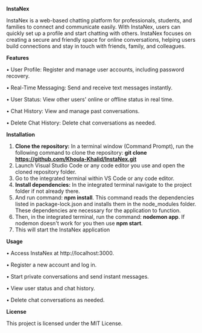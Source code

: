 **InstaNex**

InstaNex is a web-based chatting platform for professionals, students, and families to connect and communicate easily. With InstaNex, users can quickly set up a profile and start chatting with others.
InstaNex focuses on creating a secure and friendly space for online conversations, helping users build connections and stay in touch with friends, family, and colleagues.

**Features**

•	User Profile: Register and manage user accounts, including password recovery.

•	Real-Time Messaging: Send and receive text messages instantly.

•	User Status: View other users' online or offline status in real time.

•	Chat History: View and manage past conversations.

•	Delete Chat History: Delete chat conversations as needed.

**Installation**

1.	**Clone the repository:** In a terminal window (Command Prompt), run the following command to clone the repository:
**git clone https://github.com/Khoula-Khalid/InstaNex.git**
3.	Launch Visual Studio Code or any code editor you use and open the cloned repository folder.
4.	Go to the integrated terminal within VS Code or any code editor.
5.	**Install dependencies:** In the integrated terminal navigate to the project folder if not already there.
6.	And run command: **npm install**. This command reads the dependencies listed in package-lock.json and installs them in the node_modules folder. These dependencies are necessary for the application to function.
7.	Then, in the integrated terminal, run the command: **nodemon app**. If nodemon doesn't work for you then use **npm start**. 
8.	This will start the InstaNex application

**Usage**

•	Access InstaNex at http://localhost:3000.

•	Register a new account and log in.

•	Start private conversations and send instant messages.

•	View user status and chat history.

•	Delete chat conversations as needed.

**License**

This project is licensed under the MIT License.

